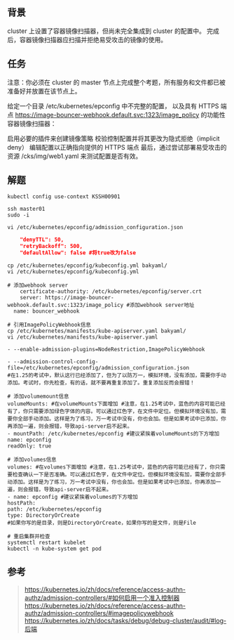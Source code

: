 ## 背景
cluster 上设置了容器镜像扫描器，但尚未完全集成到 cluster 的配置中。
完成后，容器镜像扫描器应扫描并拒绝易受攻击的镜像的使用。

## 任务
注意：你必须在 cluster 的 master 节点上完成整个考题，所有服务和文件都已被准备好并放置在该节点上。

给定一个目录 /etc/kubernetes/epconfig 中不完整的配置，
以及具有 HTTPS 端点 https://image-bouncer-webhook.default.svc:1323/image_policy 的功能性容器镜像扫描器：

启用必要的插件来创建镜像策略
校验控制配置并将其更改为隐式拒绝（implicit deny）
编辑配置以正确指向提供的 HTTPS 端点
最后，通过尝试部署易受攻击的资源 /cks/img/web1.yaml 来测试配置是否有效。

## 解题
```shell
kubectl config use-context KSSH00901

ssh master01
sudo -i

vi /etc/kubernetes/epconfig/admission_configuration.json
```

```json
    "denyTTL": 50,
    "retryBackoff": 500,
    "defaultAllow": false #将true改为false
```

```shell
cp /etc/kubernetes/epconfig/kubeconfig.yml bakyaml/
vi /etc/kubernetes/epconfig/kubeconfig.yml

# 添加webhook server
    certificate-authority: /etc/kubernetes/epconfig/server.crt
    server: https://image-bouncer-webhook.default.svc:1323/image_policy #添加webhook server地址
  name: bouncer_webhook

# 引用ImagePolicyWebhook信息
cp /etc/kubernetes/manifests/kube-apiserver.yaml bakyaml/
vi /etc/kubernetes/manifests/kube-apiserver.yaml

- --enable-admission-plugins=NodeRestriction,ImagePolicyWebhook

- --admission-control-config-file=/etc/kubernetes/epconfig/admission_configuration.json
#在1.25的考试中，默认这行已经添加了，但为了以防万一，模拟环境，没有添加，需要你手动添加。考试时，你先检查，有的话，就不要再重复添加了。重复添加反而会报错！

# 添加volumemount信息
volumeMounts: #在volumeMounts下面增加 #注意，在1.25考试中，蓝色的内容可能已经有了，你只需要添加绿色字体的内容。可以通过红色字，在文件中定位。但模拟环境没有加，需要你全部手动添加。这样是为了练习，万一考试中没有，你也会加。但是如果考试中已添加，你再添加一遍，则会报错，导致api-server启不起来。
- mountPath: /etc/kubernetes/epconfig #建议紧挨着volumeMounts的下方增加
name: epconfig
readOnly: true

# 添加volumes信息
volumes: #在volumes下面增加 #注意，在1.25考试中，蓝色的内容可能已经有了，你只需要检查确认一下是否准确。可以通过红色字，在文件中定位。但模拟环境没有加，需要你全部手动添加。这样是为了练习，万一考试中没有，你也会加。但是如果考试中已添加，你再添加一遍，则会报错，导致api-server启不起来。
- name: epconfig #建议紧挨着volumes的下方增加
hostPath:
path: /etc/kubernetes/epconfig
type: DirectoryOrCreate
#如果你写的是目录，则是DirectoryOrCreate，如果你写的是文件，则是File

# 重启集群并检查
systemctl restart kubelet
kubectl -n kube-system get pod
```
## 参考
> https://kubernetes.io/zh/docs/reference/access-authn-authz/admission-controllers/#如何启用一个准入控制器
> https://kubernetes.io/zh/docs/reference/access-authn-authz/admission-controllers/#imagepolicywebhook
> https://kubernetes.io/zh/docs/tasks/debug/debug-cluster/audit/#log-后端